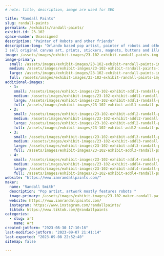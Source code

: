 ```yaml
---
# note: title, description, image are used for SEO

title: "Randall Paints"
slug: randall-paints
permalink: /exhibits/randall-paints/
exhibit-id: 23-102
space-number: Unassigned
description: "Painter of Robots and other friends"
description-long: "Orlando based pop artist, painter of robots and other friends. The goal of Randall's art is to make the viewer smile. 
I sell original canvas art, prints, stickers, magnets, buttons and illustrations. "
image: /assets/images/exhibit-images/23-102-exhibit-randall-paints-img-0590-large.jpeg
image-primary: 
  small: /assets/images/exhibit-images/23-102-exhibit-randall-paints-img-0590-small.jpeg
  medium: /assets/images/exhibit-images/23-102-exhibit-randall-paints-img-0590-medium.jpeg
  large: /assets/images/exhibit-images/23-102-exhibit-randall-paints-img-0590-large.jpeg
  full: /assets/images/exhibit-images/23-102-exhibit-randall-paints-img-0590-full.jpeg
additional-images: 
  - 1:
    small: /assets/images/exhibit-images/23-102-exhibit-addl1-randall-paints-71c0ed23-3ea7-460a-a965-3aa472d8a784-small.jpeg
    medium: /assets/images/exhibit-images/23-102-exhibit-addl1-randall-paints-71c0ed23-3ea7-460a-a965-3aa472d8a784-medium.jpeg
    large: /assets/images/exhibit-images/23-102-exhibit-addl1-randall-paints-71c0ed23-3ea7-460a-a965-3aa472d8a784-large.jpeg
    full: /assets/images/exhibit-images/23-102-exhibit-addl1-randall-paints-71c0ed23-3ea7-460a-a965-3aa472d8a784-full.jpeg
  - 2:
    small: /assets/images/exhibit-images/23-102-exhibit-addl2-randall-paints-img-0600-small.jpeg
    medium: /assets/images/exhibit-images/23-102-exhibit-addl2-randall-paints-img-0600-medium.jpeg
    large: /assets/images/exhibit-images/23-102-exhibit-addl2-randall-paints-img-0600-large.jpeg
    full: /assets/images/exhibit-images/23-102-exhibit-addl2-randall-paints-img-0600-full.jpeg
  - 3:
    small: /assets/images/exhibit-images/23-102-exhibit-addl3-randall-paints-img-0602-small.jpeg
    medium: /assets/images/exhibit-images/23-102-exhibit-addl3-randall-paints-img-0602-medium.jpeg
    large: /assets/images/exhibit-images/23-102-exhibit-addl3-randall-paints-img-0602-large.jpeg
    full: /assets/images/exhibit-images/23-102-exhibit-addl3-randall-paints-img-0602-full.jpeg
  - 4:
    small: /assets/images/exhibit-images/23-102-exhibit-addl4-randall-paints-img-0717-small.jpeg
    medium: /assets/images/exhibit-images/23-102-exhibit-addl4-randall-paints-img-0717-medium.jpeg
    large: /assets/images/exhibit-images/23-102-exhibit-addl4-randall-paints-img-0717-large.jpeg
    full: /assets/images/exhibit-images/23-102-exhibit-addl4-randall-paints-img-0717-full.jpeg
website: "https://www.iamrandallpaints.com/"
maker: 
  name: "Randall Smith"
  description: "Pop artist, artwork mostly features robots "
  image-primary: /assets/images/exhibit-images/23-102-maker-randall-paints-rp-1-medium.jpeg
  website: https://www.iamrandallpaints.com/
  instagram: https://www.instagram.com/randallpaints/
  tiktok: https://www.tiktok.com/@randallpaints 
categories: 
  - slug: art
    name: Art
created-jotform: "2023-08-30 17:10:16"
last-modified-jotform: "2023-09-07 21:41:14"
last-exported: "2023-09-08 22:52:40"
sitemap: false

---
```

